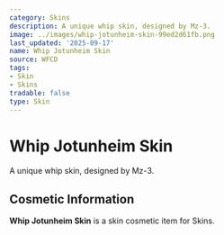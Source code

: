```yaml
---
category: Skins
description: A unique whip skin, designed by Mz-3.
image: ../images/whip-jotunheim-skin-99ed2d61fb.png
last_updated: '2025-09-17'
name: Whip Jotunheim Skin
source: WFCD
tags:
- Skin
- Skins
tradable: false
type: Skin
---
```


# Whip Jotunheim Skin

A unique whip skin, designed by Mz-3.

## Cosmetic Information

**Whip Jotunheim Skin** is a skin cosmetic item for Skins.

